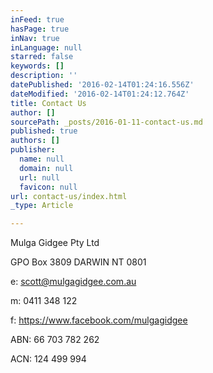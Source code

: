 ```yaml
---
inFeed: true
hasPage: true
inNav: true
inLanguage: null
starred: false
keywords: []
description: ''
datePublished: '2016-02-14T01:24:16.556Z'
dateModified: '2016-02-14T01:24:12.764Z'
title: Contact Us
author: []
sourcePath: _posts/2016-01-11-contact-us.md
published: true
authors: []
publisher:
  name: null
  domain: null
  url: null
  favicon: null
url: contact-us/index.html
_type: Article

---
```

Mulga Gidgee Pty Ltd 

GPO Box 3809 DARWIN NT 0801

e: scott@mulgagidgee.com.au

m: 0411 348 122

f: https://www.facebook.com/mulgagidgee

ABN: 66 703 782 262

ACN: 124 499 994